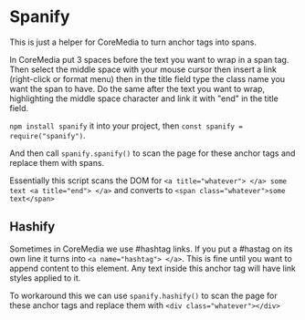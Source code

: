 # Spanify

This is just a helper for CoreMedia to turn anchor tags into spans.

In CoreMedia put 3 spaces before the text you want to wrap in a span tag. Then select the middle space with your mouse cursor then insert a link (right-click or format menu) then in the title field type the class name you want the span to have. Do the same after the text you want to wrap, highlighting the middle space character and link it with "end" in the title field.

`npm install spanify` it into your project, then `const spanify = require("spanify")`.

And then call `spanify.spanify()` to scan the page for these anchor tags and replace them with spans.

Essentially this script scans the DOM for `<a title="whatever"> </a> some text <a title="end"> </a>` and converts to `<span class="whatever">some text</span>`

## Hashify

Sometimes in CoreMedia we use #hashtag links. If you put a #hastag on its own line it turns into `<a name="hashtag"> </a>`. This is fine until you want to append content to this element. Any text inside this anchor tag will have link styles applied to it.

To workaround this we can use `spanify.hashify()` to scan the page for these anchor tags and replace them with `<div class="whatever"></div>`
